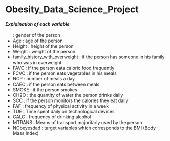# Obesity_Data_Science_Project


<h4><i>Explaination of each variable</i></h4>
<ul> : gender of the person</li>
<li>Age : age of the person</li>
<li>Height : height of the person</li>
<li>Weight : weight of the person</li>
<li>family_history_with_overweight : if the person has someone in his family who was in overweight</li>
<li>FAVC : if the person eats caloric food frequently</li>
<li>FCVC : if the person eats vegetables in his meals</li>
<li>NCP : number of meals a day</li>
<li>CAEC : if the person eats between meals</li>
<li>SMOKE : if the person smokes</li>
<li>CH2O : the quantity of water the person drinks daily</li>
<li>SCC : if the person monitors the calories they eat daily</li>
<li>FAF : frequency of physical activity in a week</li>
<li>TUE : Time spent daily on technological devices</li>
<li>CALC : frequency of drinking alcohol</li>
<li>MTRANS : Means of transport majoritarly used by the person</li>
<li>NObeyesdad : target variables which corresponds to the BMI (Body Mass Index)</li>
</ul>
